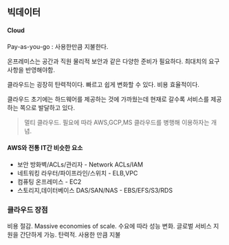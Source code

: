 ## 빅데이터

#### Cloud

Pay-as-you-go : 사용한만큼 지불한다.

온프레미스는 공간과 직원 물리적 보안과 같은 다양한 준비가 필요하다. 최대치의 요구사항을 반영해야함. 

클라우드는 굉장히 탄력적이다. 빠르고 쉽게 변화할 수 있다. 비용 효율적이다. 

클라우드 초기에는 하드웨어를 제공하는 것에 가까웠는데 현재로 갈수록 서비스를 제공하는 쪽으로 발달하고 있다. 

> 멀티 클라우드. 필요에 따라 AWS,GCP,MS 클라우드를 병행해 이용하자는 개념. 

#### AWS와 전통 IT간 비슷한 요소

- 보안
  방화벽/ACLs/관리자 - Network ACLs/IAM
- 네트워킹
  라우터/파이프라인/스위치 - ELB,VPC
- 컴퓨팅
  온프레미스 - EC2
- 스토리지,데이터베이스
  DAS/SAN/NAS - EBS/EFS/S3/RDS

### 클라우드 장점

비용 절감. Massive economies of scale. 수요에 따라 성능 변화. 글로벌 서비스 지원을 간단하게 가능. 탄력적. 사용한 만큼 지불

